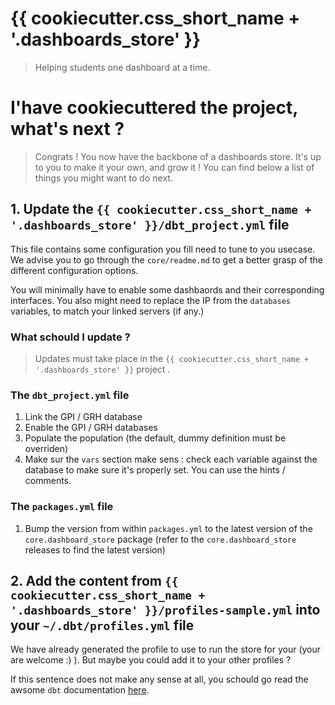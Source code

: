 # {{ cookiecutter.css_short_name + '.dashboards_store' }}
> Helping students one dashboard at a time.


# I'have cookiecuttered the project, what's next ?
> Congrats ! You now have the backbone of a dashboards store. It's up to you to make it your own, and grow it ! 
> You can find below a list of things you might want to do next.

## 1. Update the `{{ cookiecutter.css_short_name + '.dashboards_store' }}/dbt_project.yml` file

This file contains some configuration you fill need to tune to you usecase. We advise you to go through the `core/readme.md` to get a better grasp of the different configuration options.

You will minimally have to enable some dashbaords and their corresponding interfaces. 
You also might need to replace the IP from the `databases` variables, to match your linked servers (if any.)

### What schould I update  ? 
> Updates must take place in the `{{ cookiecutter.css_short_name + '.dashboards_store' }}` project .


### The `dbt_project.yml` file

1. Link the GPI / GRH database 
2. Enable the GPI / GRH databases
3. Populate the population (the default, dummy definition must be overriden)
4. Make sur the `vars` section make sens : check each variable against the database to make sure it's properly set. You can use the hints / comments.

### The `packages.yml`  file
1. Bump the version from within `packages.yml` to the latest version of the `core.dashboard_store` package (refer to the `core.dashboard_store` releases to find the latest version)

## 2. Add the content from `{{ cookiecutter.css_short_name + '.dashboards_store' }}/profiles-sample.yml` into your `~/.dbt/profiles.yml` file

We have already generated the profile to use to run the store for your (your are welcome :) ). But maybe you could add it to your other profiles ?

If this sentence does not make any sense at all, you schould go read the awsome ```dbt``` documentation [here](https://docs.getdbt.com/docs/profile).








